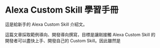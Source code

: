 # Alexa Custom Skill 學習手冊

這是給新手的 Alexa Custom Skill 介紹文。

這篇文章採取範例導向、開發導向撰寫，目標是讓剛接觸 Alexa Custom Skill 的開發者可以盡快上手、開發自己的 Custom Skill。因此雖然是
